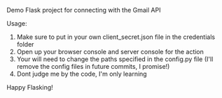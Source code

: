 Demo Flask project for connecting with the Gmail API

Usage:
1. Make sure to put in your own client_secret.json file in the credentials folder
2. Open up your browser console and server console for the action
3. Your will need to change the paths specified in the config.py file (I'll remove the config files in future commits, I promise!)
4. Dont judge me by the code, I'm only learning 

Happy Flasking!

